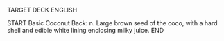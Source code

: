 TARGET DECK
ENGLISH

START
Basic
Coconut
Back: n. Large brown seed of the coco, with a hard shell and edible white lining enclosing milky juice.
END
